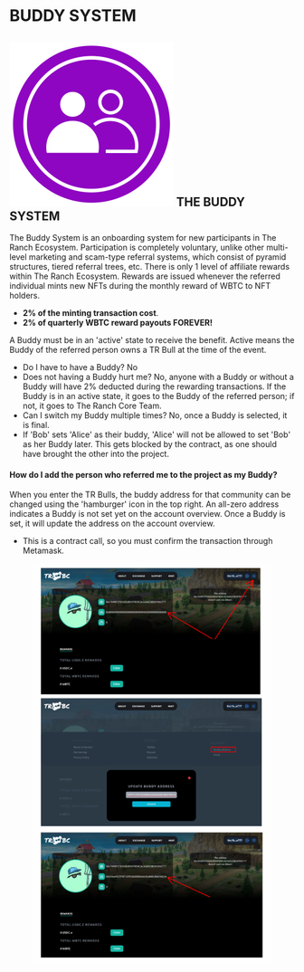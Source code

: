 # BUDDY SYSTEM

## ![](<../../.gitbook/assets/Buddy System.svg>) **THE BUDDY SYSTEM**

The Buddy System is an onboarding system for new participants in The Ranch Ecosystem. Participation is completely voluntary, unlike other multi-level marketing and scam-type referral systems, which consist of pyramid structures, tiered referral trees, etc. There is only 1 level of affiliate rewards within The Ranch Ecosystem. Rewards are issued whenever the referred individual mints new NFTs during the monthly reward of WBTC to NFT holders.

* **2% of the minting transaction cost**.
* **2% of quarterly WBTC reward payouts FOREVER!**

A Buddy must be in an 'active' state to receive the benefit. Active means the Buddy of the referred person owns a TR Bull at the time of the event.&#x20;

* Do I have to have a Buddy? No
* Does not having a Buddy hurt me? No, anyone with a Buddy or without a Buddy will have 2% deducted during the rewarding transactions. If the Buddy is in an active state, it goes to the Buddy of the referred person; if not, it goes to The Ranch Core Team.
* Can I switch my Buddy multiple times? No, once a Buddy is selected, it is final.
* If 'Bob' sets 'Alice' as their buddy, 'Alice' will not be allowed to set 'Bob' as her Buddy later. This gets blocked by the contract, as one should have brought the other into the project.&#x20;

#### How do I add the person who referred me to the project as my Buddy?&#x20;

When you enter the TR Bulls, the buddy address for that community can be changed using the 'hamburger' icon in the top right. An all-zero address indicates a Buddy is not set yet on the account overview. Once a Buddy is set, it will update the address on the account overview.&#x20;

* This is a contract call, so you must confirm the transaction through Metamask.

<figure><img src="../../.gitbook/assets/image (9) (3).png" alt=""><figcaption></figcaption></figure>





